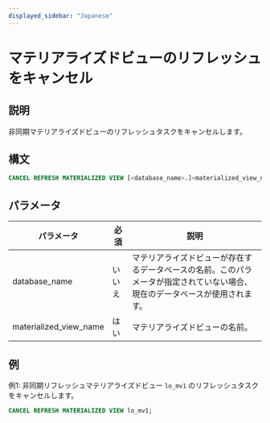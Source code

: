 ```yaml
---
displayed_sidebar: "Japanese"
---
```


# マテリアライズドビューのリフレッシュをキャンセル

## 説明

非同期マテリアライズドビューのリフレッシュタスクをキャンセルします。

## 構文

```SQL
CANCEL REFRESH MATERIALIZED VIEW [<database_name>.]<materialized_view_name>
```

## パラメータ

| **パラメータ**          | **必須** | **説明**                                                     |
| ---------------------- | ------------ | ------------------------------------------------------------ |
| database_name          | いいえ           | マテリアライズドビューが存在するデータベースの名前。このパラメータが指定されていない場合、現在のデータベースが使用されます。 |
| materialized_view_name | はい          | マテリアライズドビューの名前。                               |

## 例

例1: 非同期リフレッシュマテリアライズドビュー `lo_mv1` のリフレッシュタスクをキャンセルします。

```SQL
CANCEL REFRESH MATERIALIZED VIEW lo_mv1;
```